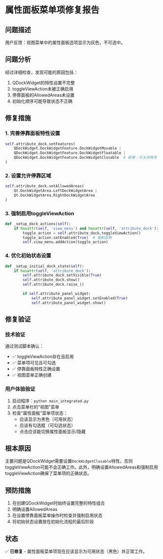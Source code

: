 # 属性面板菜单项修复报告

## 问题描述
用户反馈：视图菜单中的属性面板选项显示为灰色，不可选中。

## 问题分析
经过详细检查，发现可能的原因包括：
1. QDockWidget的特性设置不完整
2. toggleViewAction未被正确启用
3. 停靠面板的AllowedAreas未设置
4. 初始化顺序可能导致状态不正确

## 修复措施

### 1. 完善停靠面板特性设置
```python
self.attribute_dock.setFeatures(
    QDockWidget.DockWidgetFeature.DockWidgetMovable |
    QDockWidget.DockWidgetFeature.DockWidgetFloatable |
    QDockWidget.DockWidgetFeature.DockWidgetClosable  # 新增：可关闭特性
)
```

### 2. 设置允许停靠区域
```python
self.attribute_dock.setAllowedAreas(
    Qt.DockWidgetArea.LeftDockWidgetArea |
    Qt.DockWidgetArea.RightDockWidgetArea
)
```

### 3. 强制启用toggleViewAction
```python
def _setup_dock_actions(self):
    if hasattr(self, 'view_menu') and hasattr(self, 'attribute_dock'):
        toggle_action = self.attribute_dock.toggleViewAction()
        toggle_action.setEnabled(True)  # 强制启用
        self.view_menu.addAction(toggle_action)
```

### 4. 优化初始状态设置
```python
def _setup_initial_dock_state(self):
    if hasattr(self, 'attribute_dock'):
        self.attribute_dock.setVisible(True)
        self.attribute_dock.show()
        self.attribute_dock.raise_()
        
        if self.attribute_panel_widget:
            self.attribute_panel_widget.setEnabled(True)
            self.attribute_panel_widget.show()
```

## 修复验证

### 技术验证
通过测试脚本确认：
- ✅ toggleViewAction存在且启用
- ✅ 菜单项可见且可勾选
- ✅ 停靠面板特性正确设置
- ✅ 视图菜单正确创建

### 用户体验验证
1. 启动程序：`python main_integrated.py`
2. 点击菜单栏的"视图"菜单
3. 检查"属性面板"菜单项状态：
   - 应该显示为黑色（可用状态）
   - 应该有勾选框（可勾选状态）
   - 点击应该能切换属性面板显示/隐藏

## 根本原因
主要问题是QDockWidget需要设置`DockWidgetClosable`特性，否则toggleViewAction可能不会正确工作。此外，明确设置AllowedAreas和强制启用toggleViewAction确保了菜单项的正确状态。

## 预防措施
1. 在创建QDockWidget时始终设置完整的特性组合
2. 明确设置AllowedAreas
3. 在设置停靠面板菜单操作时检查并强制启用状态
4. 将初始状态设置放在初始化流程的最后阶段

## 状态
✅ **已修复** - 属性面板菜单项现在应该显示为可用状态（黑色）并正常工作。
